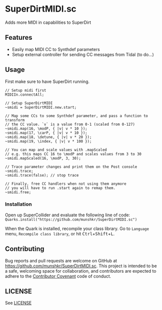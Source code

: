 # SuperDirtMIDI.sc

Adds more MIDI in capabilities to SuperDirt

## Features

* Easily map MIDI CC to Synthdef parameters
* Setup external controller for sending CC messages from Tidal (to do...)

## Usage

First make sure to have SuperDirt running.

```supercollider
// Setup midi first
MIDIIn.connectAll;

// Setup SuperDirtMIDI
~smidi = SuperDirtMIDI.new.start;

// Map some CCs to some Synthdef parameter, and pass a function to transform
// the CC value. `v` is a value from 0-1 (scaled from 0-127)
~smidi.map(16, \modP, { |v| v * 10 });
~smidi.map(17, \carP, { |v| v * 10 });
~smidi.map(18, \detune, { |v| v * 20 });
~smidi.map(19, \index, { |v| v * 100 });

// You can map and scale values with .mapScaled
// e.g. this maps CC 16 to \modP and scales values from 3 to 30
~smidi.mapScaled(16, \modP, 3, 30);

// Trace parameter changes and print them on the Post console
~smidi.trace;
~smidi.trace(false); // stop trace

// Finally, free CC handlers when not using them anymore
// you will have to run .start again to remap them.
~smidi.free;
```

### Installation

Open up SuperCollider and evaluate the following line of code:
`Quarks.install("https://github.com/munshkr/SuperDirtMIDI.sc")`

When the Quark is installed, recompile your class library. Go to `Language` menu,
`Recompile class library`, or hit <kbd>Ctrl</kbd>+<kbd>Shift</kbd>+<kbd>L</kbd>.

## Contributing

Bug reports and pull requests are welcome on GitHub at
https://github.com/munshkr/SuperDirtMIDI.sc.  This project is intended to be a
safe, welcoming space for collaboration, and contributors are expected to
adhere to the [Contributor Covenant](http://contributor-covenant.org) code of
conduct.

## LICENSE

See [LICENSE](LICENSE.md)
